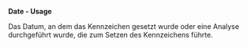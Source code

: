 **Date - Usage**

Das Datum, an dem das Kennzeichen gesetzt wurde oder eine Analyse durchgeführt wurde, die zum Setzen des Kennzeichens führte.
